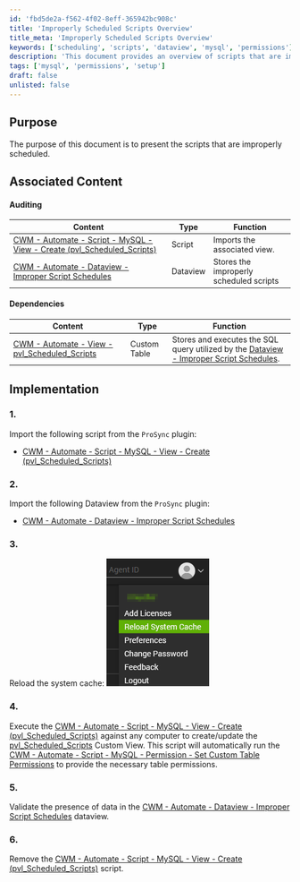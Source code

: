 ```yaml
---
id: 'fbd5de2a-f562-4f02-8eff-365942bc908c'
title: 'Improperly Scheduled Scripts Overview'
title_meta: 'Improperly Scheduled Scripts Overview'
keywords: ['scheduling', 'scripts', 'dataview', 'mysql', 'permissions']
description: 'This document provides an overview of scripts that are improperly scheduled within ConnectWise Automate, including associated content, dependencies, and implementation steps for resolving the issue.'
tags: ['mysql', 'permissions', 'setup']
draft: false
unlisted: false
---
```


## Purpose

The purpose of this document is to present the scripts that are improperly scheduled.

## Associated Content

#### Auditing

| Content                                                                                                   | Type      | Function                                       |
|-----------------------------------------------------------------------------------------------------------|-----------|------------------------------------------------|
| [CWM - Automate - Script - MySQL - View - Create (pvl_Scheduled_Scripts)](<../cwa/scripts/MySQL - View - Create (pvl_Scheduled_Scripts).md>) | Script    | Imports the associated view.                   |
| [CWM - Automate - Dataview - Improper Script Schedules](https://proval.itglue.com/DOC-5078775-16437343) | Dataview  | Stores the improperly scheduled scripts        |

#### Dependencies

| Content                                                                                                   | Type          | Function                                                                                                    |
|-----------------------------------------------------------------------------------------------------------|---------------|-------------------------------------------------------------------------------------------------------------|
| [CWM - Automate - View - pvl_Scheduled_Scripts](<../cwa/views/pvl_Scheduled_Scripts.md>)         | Custom Table  | Stores and executes the SQL query utilized by the [Dataview - Improper Script Schedules](https://proval.itglue.com/DOC-5078775-16437343). |

## Implementation

### 1.
Import the following script from the `ProSync` plugin:
- [CWM - Automate - Script - MySQL - View - Create (pvl_Scheduled_Scripts)](<../cwa/scripts/MySQL - View - Create (pvl_Scheduled_Scripts).md>)

### 2.
Import the following Dataview from the `ProSync` plugin:
- [CWM - Automate - Dataview - Improper Script Schedules](https://proval.itglue.com/DOC-5078775-16437343)

### 3.
Reload the system cache:
![Reload Cache](../../static/img/Improper-Script-Schedules/image_1.png)

### 4.
Execute the [CWM - Automate - Script - MySQL - View - Create (pvl_Scheduled_Scripts)](<../cwa/scripts/MySQL - View - Create (pvl_Scheduled_Scripts).md>) against any computer to create/update the [pvl_Scheduled_Scripts](<../cwa/views/pvl_Scheduled_Scripts.md>) Custom View. This script will automatically run the [CWM - Automate - Script - MySQL - Permission - Set Custom Table Permissions](<../cwa/scripts/MySQL - Permission - Set Custom Table Permissions.md>) to provide the necessary table permissions.

### 5.
Validate the presence of data in the [CWM - Automate - Dataview - Improper Script Schedules](https://proval.itglue.com/DOC-5078775-16437343) dataview.

### 6.
Remove the [CWM - Automate - Script - MySQL - View - Create (pvl_Scheduled_Scripts)](<../cwa/scripts/MySQL - View - Create (pvl_Scheduled_Scripts).md>) script.
